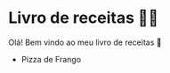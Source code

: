 # Livro de receitas :man_cook:

Olá! Bem vindo ao meu livro de receitas :wave:

- Pizza de Frango



